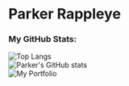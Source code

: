 # Parker Rappleye

### My GitHub Stats:
![Top Langs](https://github-readme-stats.vercel.app/api/top-langs/?username=prappleman&layout=compact&theme=tokyonight)
<br>
![Parker's GitHub stats](https://github-readme-stats.vercel.app/api?username=prappleman&theme=nightowl&show_icons=true)
<br>
![My Portfolio](https://main--parker-rappleye-portfolio.netlify.app)

